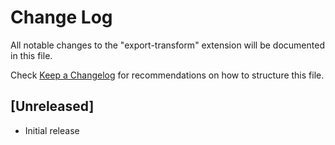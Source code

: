# Change Log

All notable changes to the "export-transform" extension will be documented in this file.

Check [Keep a Changelog](http://keepachangelog.com/) for recommendations on how to structure this file.

## [Unreleased]

- Initial release